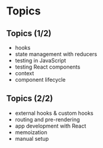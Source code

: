 # Topics

## Topics (1/2)

- hooks
- state management with reducers
- testing in JavaScript
- testing React components
- context
- component lifecycle

## Topics (2/2)

- external hooks & custom hooks
- routing and pre-rendering
- app development with React
- memoization
- manual setup
